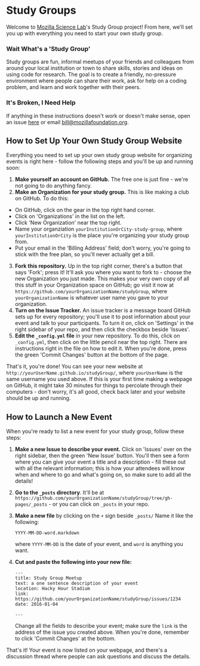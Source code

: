 Study Groups
============

Welcome to [Mozilla Science Lab](http://www.mozillascience.org/)'s Study Group project! From here, we'll set you up with everything you need to start your own study group.

### Wait What's a 'Study Group'

Study groups are fun, informal meetups of your friends and colleagues from around your local institution or town to share skills, stories and ideas on using code for research. The goal is to create a friendly, no-pressure environment where people can share their work, ask for help on a coding problem, and learn and work together with their peers.

### It's Broken, I Need Help

If anything in these instructions doesn't work or doesn't make sense, open an issue [here](https://github.com/billsTestOrg/studyGroup/issues) or email bill@mozillafoundation.org.

## How to Set Up Your Own Study Group Website

Everything you need to set up your own study group website for organizing events is right here - follow the following steps and you'll be up and running soon:

 1. **Make yourself an account on GitHub.** The free one is just fine - we're not going to do anything fancy.
 2. **Make an Organization for your study group.** This is like making a club on GitHub. To do this:
   - On GitHub, click on the gear in the top right hand corner.
   - Click on 'Organizations' in the list on the left.
   - Click 'New Organization' near the top right.
   - Name your organziation `yourInstitutionOrCity-study-group`, where `yourInstitutionOrCity` is the place you're organizing your study group from.
   - Put your email in the 'Billing Address' field; don't worry, you're going to stick with the free plan, so you'll never actually get a bill.
 3. **Fork this repository.** Up in the top right corner, there's a button that says 'Fork'; press it! It'll ask you where you want to fork to - choose the new Organization you just made. This makes your very own copy of all this stuff in your Organization space on GitHub; go visit it now at `https://github.com/yourOrganizationName/studyGroup`, where `yourOrganizationName` is whatever user name you gave to your organization.
 4. **Turn on the Issue Tracker.** An issue tracker is a message board GitHub sets up for every repository; you'll use it to post information about your event and talk to your participants. To turn it on, click on 'Settings' in the right sidebar of your repo, and then click the checkbox beside 'Issues'. 
 5. **Edit the `_config.yml` file** in your new repository. To do this, click on `_config.yml`, then click on the little pencil near the top right. There are instructions right in the file on how to edit it. When you're done, press the green 'Commit Changes' button at the bottom of the page.

That's it, you're done! You can see your new website at `http://yourUserName.github.io/studyGroup/`, where `yourUserName` is the same username you used above. If this is your first time making a webpage on GitHub, it might take 30 minutes for things to percolate through their computers - don't worry, it's all good, check back later and your website should be up and running.

## How to Launch a New Event

When you're ready to list a new event for your study group, follow these steps:

 1. **Make a new Issue to describe your event.** Click on 'Issues' over on the right sidebar, then the green 'New Issue' button. You'll then see a form where you can give your event a title and a description - fill these out with all the relevant information; this is how your attendees will know when and where to go and what's going on, so make sure to add all the details!
 2. **Go to the `_posts` directory**. It'll be at `https://github.com/yourOrganizationName/studyGroup/tree/gh-pages/_posts` - or you can click on `_posts` in your repo.
 3. **Make a new file** by clicking on the `+` sign beside `_posts/` Name it like the following:
 
    ```
    YYYY-MM-DD-word.markdown
    ```
    
    where `YYYY-MM-DD` is the date of your event, and `word` is anything you want.
 4. **Cut and paste the following into your new file:**
    ```
    ---
    title: Study Group Meetup
    text: a one sentence description of your event
    location: Hacky Hour Stadium
    link: https://github.com/yourOrganizationName/studyGroup/issues/1234
    date: 2016-01-04

    ---
    ```
    Change all the fields to describe your event; make sure the `link` is the address of the issue you created above. When you're done, remember to click 'Commit Changes' at the bottom.
 
    
That's it! Your event is now listed on your webpage, and there's a discussion thread where people can ask questions and discuss the details.
